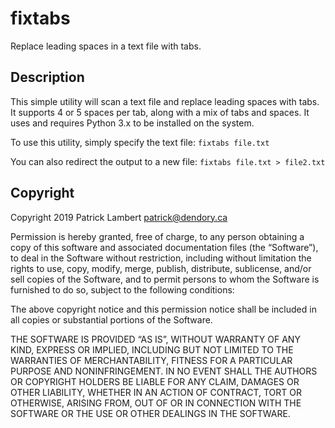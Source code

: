 # fixtabs

Replace leading spaces in a text file with tabs.

## Description

This simple utility will scan a text file and replace leading spaces with tabs. It supports 4 or 5 spaces per tab, along with a mix of tabs and spaces. It uses and requires Python 3.x to be installed on the system.

To use this utility, simply specify the text file:
	`fixtabs file.txt`

You can also redirect the output to a new file:
	`fixtabs file.txt > file2.txt`

## Copyright
Copyright 2019 Patrick Lambert <patrick@dendory.ca>

Permission is hereby granted, free of charge, to any person obtaining a copy of this software and associated documentation files (the “Software”), to deal in the Software without restriction, including without limitation the rights to use, copy, modify, merge, publish, distribute, sublicense, and/or sell copies of the Software, and to permit persons to whom the Software is furnished to do so, subject to the following conditions:

The above copyright notice and this permission notice shall be included in all copies or substantial portions of the Software.

THE SOFTWARE IS PROVIDED “AS IS”, WITHOUT WARRANTY OF ANY KIND, EXPRESS OR IMPLIED, INCLUDING BUT NOT LIMITED TO THE WARRANTIES OF MERCHANTABILITY, FITNESS FOR A PARTICULAR PURPOSE AND NONINFRINGEMENT. IN NO EVENT SHALL THE AUTHORS OR COPYRIGHT HOLDERS BE LIABLE FOR ANY CLAIM, DAMAGES OR OTHER LIABILITY, WHETHER IN AN ACTION OF CONTRACT, TORT OR OTHERWISE, ARISING FROM, OUT OF OR IN CONNECTION WITH THE SOFTWARE OR THE USE OR OTHER DEALINGS IN THE SOFTWARE.
